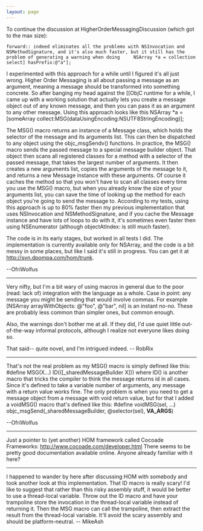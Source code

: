 ```yaml
---
layout: page
---
```


To continue the discussion at HigherOrderMessagingDiscussion (which got to the max size):

    forward:: indeed eliminates all the problems with NSInvocation and NSMethodSignature, and it's also much faster, but it still has the problem of generating a warning when doing     NSArray *a = collection select] hasPrefix:@"a"];
I experimented with this approach for a while until I figured it's all just wrong. Higher Order Messaging is all about passing a message as an argument, meaning a message should be transformed into something concrete. So after banging my head against the [[ObjC runtime for a while, I came up with a working solution that actually lets you create a message object out of any known message, and then you can pass it as an argument to any other message. Using this approach looks like this     NSArray *a = [someArray collect:MSG(dataUsingEncoding:NSUTF8StringEncoding)];

The MSG() macro returns an instance of a Message class, which holds the selector of the message and its arguments list. This can then be dispatched to any object using the objc_msgSendv() functions.
In practice, the MSG() macro sends the passed message to a special message builder object. That object then scans all registered classes for a method with a selector of the passed message, that takes the largest number of arguments. It then creates a new arguments list, copies the arguments of the message to it, and returns a new Message instance with these arguments. Of course it caches the method so that you won't have to scan all classes every time you use the MSG() macro, but when you already know the size of your arguments list, you can save the time of looking up the method for each object you're going to send the message to. According to my tests, using this approach is up to 80% faster then my previous implementation that uses NSInvocation and NSMethodSignature, and if you cache the Message instance and have lots of loops to do with it, it's sometimes even faster then using NSEnumerator (although     objectAtIndex: is still much faster).

The code is in its early stages, but worked in all tests I did. The implementation is currently available only for NSArray, and the code is a bit messy in some places, but like I said it's still in progress. You can get it at http://svn.dpompa.com/hom/trunk.

--OfriWolfus

----

Very nifty, but I'm a bit wary of using macros in general due to the poor (read: lack of) integration with the language as a whole. Case in point: any message you might be sending that would involve commas. For example     [NSArray arrayWithObjects: @"foo", @"bar", nil] is an instant no-no. These are probably less common than simpler ones, but common enough.

Also, the warnings don't bother me at all. If they did, I'd use quiet little out-of-the-way informal protocols, although I realize not everyone likes doing so.

That said-- quite novel, and I'm intrigued indeed. -- RobRix

----

That's not the real problem as my MSG() macro is simply defined like this:
    #define MSG(X...) ID(([_sharedMessageBuilder X]))
where ID() is another macro that tricks the compiler to think the message returns id in all cases. Since it's defined to take a variable number of arguments, any message with a return value works fine.
The only problem is when you need to get a message object from a message with void return value, but for that I added a     voidMSG() macro that's defined like this:
    #define voidMSG(sel, ...) objc_msgSend(_sharedMessageBuilder, @selector(sel), __VA_ARGS__)

--OfriWolfus

----

Just a pointer to (yet another) HOM framework called  Cocoade Frameworks:  http://www.cocoade.com/developer.html
There seems to be pretty good documentation available online. Anyone already familiar with it here?

----

I happened to wander by here after discussing HOM with somebody and took another look at this implementation. That     ID macro is really scary! I'd like to suggest that rather than this risky assembly stuff, it would be better to use a thread-local variable. Throw out the     ID macro and have your trampoline store the invocation in the thread-local variable instead of returning it. Then the     MSG macro can call the trampoline, then extract the result from the thread-local variable. It'll avoid the scary assembly and should be platform-neutral. -- MikeAsh
